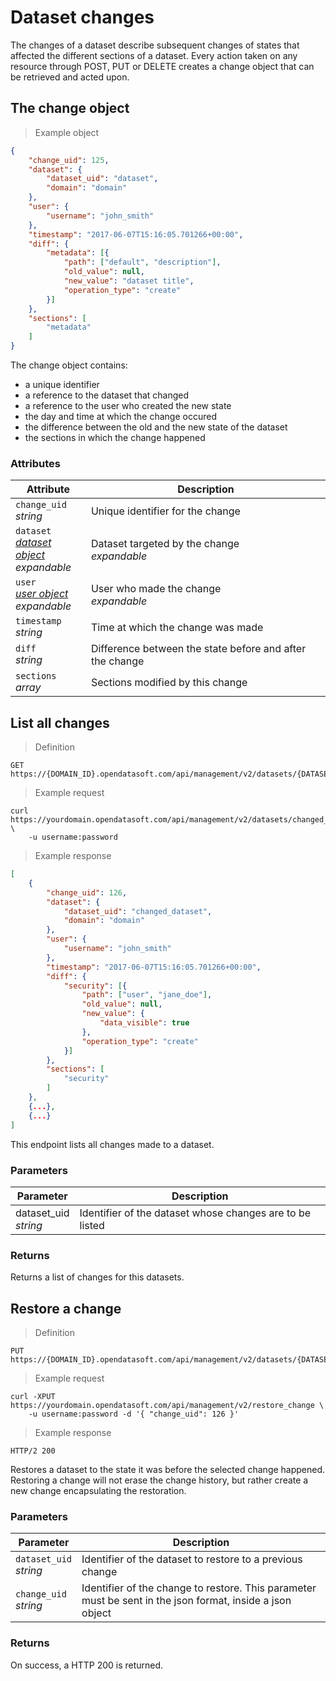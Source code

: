 # Dataset changes

The changes of a dataset describe subsequent changes of states that affected the different sections of a dataset. Every action taken on any resource through POST, PUT or DELETE creates a change object that can be retrieved and acted upon.

## The change object

> Example object

```json
{
    "change_uid": 125,
    "dataset": {
        "dataset_uid": "dataset",
        "domain": "domain"
    },
    "user": {
        "username": "john_smith"
    },
    "timestamp": "2017-06-07T15:16:05.701266+00:00",
    "diff": {
        "metadata": [{
            "path": ["default", "description"],
            "old_value": null,
            "new_value": "dataset title",
            "operation_type": "create"
        }]
    },
    "sections": [
        "metadata"
    ]
}
```

The change object contains:

* a unique identifier
* a reference to the dataset that changed
* a reference to the user who created the new state
* the day and time at which the change occured
* the difference between the old and the new state of the dataset
* the sections in which the change happened

### Attributes

Attribute | Description
--------- | -----------
`change_uid` <br> *string* | Unique identifier for the change
`dataset` <br> *[dataset object](#the-dataset-object)* <br> <em class="expandable">expandable</em> | Dataset targeted by the change <br> *expandable*
`user` <br> *[user object](#the-user-object)* <br> <em class="expandable">expandable</em> | User who made the change <br> *expandable*
`timestamp` <br> *string* | Time at which the change was made
`diff` <br> *string* | Difference between the state before and after the change
`sections` <br> *array* | Sections modified by this change

## List all changes

> Definition

```HTTP
GET https://{DOMAIN_ID}.opendatasoft.com/api/management/v2/datasets/{DATASET_UID}/changes
```

> Example request

```shell
curl https://yourdomain.opendatasoft.com/api/management/v2/datasets/changed_dataset/changes \
    -u username:password
```

> Example response

```json
[
    {
        "change_uid": 126,
        "dataset": {
            "dataset_uid": "changed_dataset",
            "domain": "domain"
        },
        "user": {
            "username": "john_smith"
        },
        "timestamp": "2017-06-07T15:16:05.701266+00:00",
        "diff": {
            "security": [{
                "path": ["user", "jane_doe"],
                "old_value": null,
                "new_value": {
                    "data_visible": true
                },
                "operation_type": "create"
            }]
        },
        "sections": [
            "security"
        ]
    },
    {...},
    {...}
]
```

This endpoint lists all changes made to a dataset.

### Parameters

Parameter | Description
--------- | -----------
dataset_uid <br> *string* | Identifier of the dataset whose changes are to be listed

### Returns

Returns a list of changes for this datasets.

## Restore a change

> Definition

```HTTP
PUT https://{DOMAIN_ID}.opendatasoft.com/api/management/v2/datasets/{DATASET_UID}/restore_change
```

> Example request

```shell
curl -XPUT https://yourdomain.opendatasoft.com/api/management/v2/restore_change \
    -u username:password -d '{ "change_uid": 126 }'
```

> Example response

```http
HTTP/2 200
```

Restores a dataset to the state it was before the selected change happened. Restoring a change will not erase the change history, but rather create a new change encapsulating the restoration.

### Parameters

Parameter | Description
--------- | -----------
`dataset_uid` <br> *string* | Identifier of the dataset to restore to a previous change
`change_uid` <br> *string* | Identifier of the change to restore. This parameter must be sent in the json format, inside a json object

### Returns

On success, a HTTP 200 is returned.
